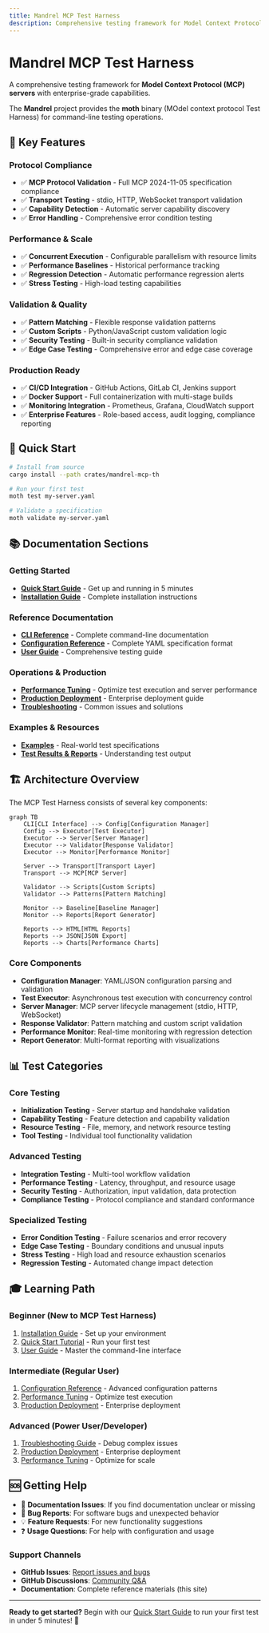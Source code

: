 ```yaml
---
title: Mandrel MCP Test Harness
description: Comprehensive testing framework for Model Context Protocol (MCP) servers
---
```


# Mandrel MCP Test Harness

A comprehensive testing framework for **Model Context Protocol (MCP) servers** with enterprise-grade capabilities.

The **Mandrel** project provides the **moth** binary (MOdel context protocol Test Harness) for command-line testing operations.

## 🌟 Key Features

### Protocol Compliance
- ✅ **MCP Protocol Validation** - Full MCP 2024-11-05 specification compliance
- ✅ **Transport Testing** - stdio, HTTP, WebSocket transport validation
- ✅ **Capability Detection** - Automatic server capability discovery
- ✅ **Error Handling** - Comprehensive error condition testing

### Performance & Scale
- ✅ **Concurrent Execution** - Configurable parallelism with resource limits
- ✅ **Performance Baselines** - Historical performance tracking
- ✅ **Regression Detection** - Automatic performance regression alerts
- ✅ **Stress Testing** - High-load testing capabilities

### Validation & Quality
- ✅ **Pattern Matching** - Flexible response validation patterns
- ✅ **Custom Scripts** - Python/JavaScript custom validation logic
- ✅ **Security Testing** - Built-in security compliance validation
- ✅ **Edge Case Testing** - Comprehensive error and edge case coverage

### Production Ready
- ✅ **CI/CD Integration** - GitHub Actions, GitLab CI, Jenkins support
- ✅ **Docker Support** - Full containerization with multi-stage builds
- ✅ **Monitoring Integration** - Prometheus, Grafana, CloudWatch support
- ✅ **Enterprise Features** - Role-based access, audit logging, compliance reporting

## 🚀 Quick Start

```bash
# Install from source
cargo install --path crates/mandrel-mcp-th

# Run your first test
moth test my-server.yaml

# Validate a specification
moth validate my-server.yaml
```

## 📚 Documentation Sections

### Getting Started
- **[Quick Start Guide](getting-started/quick-start)** - Get up and running in 5 minutes
- **[Installation Guide](getting-started/installation)** - Complete installation instructions

### Reference Documentation
- **[CLI Reference](cli-reference)** - Complete command-line documentation
- **[Configuration Reference](configuration-reference)** - Complete YAML specification format
- **[User Guide](user-guide)** - Comprehensive testing guide

### Operations & Production
- **[Performance Tuning](performance-tuning)** - Optimize test execution and server performance  
- **[Production Deployment](production-deployment)** - Enterprise deployment guide
- **[Troubleshooting](troubleshooting)** - Common issues and solutions

### Examples & Resources
- **[Examples](examples/codeprism-mcp.yaml)** - Real-world test specifications
- **[Test Results & Reports](user-guide#understanding-test-output)** - Understanding test output

## 🏗️ Architecture Overview

The MCP Test Harness consists of several key components:

```mermaid
graph TB
    CLI[CLI Interface] --> Config[Configuration Manager]
    Config --> Executor[Test Executor]
    Executor --> Server[Server Manager]
    Executor --> Validator[Response Validator]
    Executor --> Monitor[Performance Monitor]
    
    Server --> Transport[Transport Layer]
    Transport --> MCP[MCP Server]
    
    Validator --> Scripts[Custom Scripts]
    Validator --> Patterns[Pattern Matching]
    
    Monitor --> Baseline[Baseline Manager]
    Monitor --> Reports[Report Generator]
    
    Reports --> HTML[HTML Reports]
    Reports --> JSON[JSON Export]
    Reports --> Charts[Performance Charts]
```

### Core Components
- **Configuration Manager**: YAML/JSON configuration parsing and validation
- **Test Executor**: Asynchronous test execution with concurrency control
- **Server Manager**: MCP server lifecycle management (stdio, HTTP, WebSocket)
- **Response Validator**: Pattern matching and custom script validation
- **Performance Monitor**: Real-time monitoring with regression detection
- **Report Generator**: Multi-format reporting with visualizations

## 📊 Test Categories

### Core Testing
- **Initialization Testing** - Server startup and handshake validation
- **Capability Testing** - Feature detection and capability validation
- **Resource Testing** - File, memory, and network resource testing
- **Tool Testing** - Individual tool functionality validation

### Advanced Testing  
- **Integration Testing** - Multi-tool workflow validation
- **Performance Testing** - Latency, throughput, and resource usage
- **Security Testing** - Authorization, input validation, data protection
- **Compliance Testing** - Protocol compliance and standard conformance

### Specialized Testing
- **Error Condition Testing** - Failure scenarios and error recovery
- **Edge Case Testing** - Boundary conditions and unusual inputs
- **Stress Testing** - High load and resource exhaustion scenarios
- **Regression Testing** - Automated change impact detection

## 🎓 Learning Path

### Beginner (New to MCP Test Harness)
1. [Installation Guide](getting-started/installation) - Set up your environment
2. [Quick Start Tutorial](getting-started/quick-start) - Run your first test
3. [User Guide](user-guide) - Master the command-line interface

### Intermediate (Regular User)
1. [Configuration Reference](configuration-reference) - Advanced configuration patterns
2. [Performance Tuning](performance-tuning) - Optimize test execution
3. [Production Deployment](production-deployment) - Enterprise deployment

### Advanced (Power User/Developer)
1. [Troubleshooting Guide](troubleshooting) - Debug complex issues
2. [Production Deployment](production-deployment) - Enterprise deployment
3. [Performance Tuning](performance-tuning) - Optimize for scale

## 🆘 Getting Help

- 📖 **Documentation Issues**: If you find documentation unclear or missing
- 🐛 **Bug Reports**: For software bugs and unexpected behavior  
- 💡 **Feature Requests**: For new functionality suggestions
- ❓ **Usage Questions**: For help with configuration and usage

### Support Channels
- **GitHub Issues**: [Report issues and bugs](https://github.com/rustic-ai/codeprism/issues)
- **GitHub Discussions**: [Community Q&A](https://github.com/rustic-ai/codeprism/discussions)
- **Documentation**: Complete reference materials (this site)

---

**Ready to get started?** Begin with our [Quick Start Guide](getting-started/quick-start) to run your first test in under 5 minutes! 🚀 